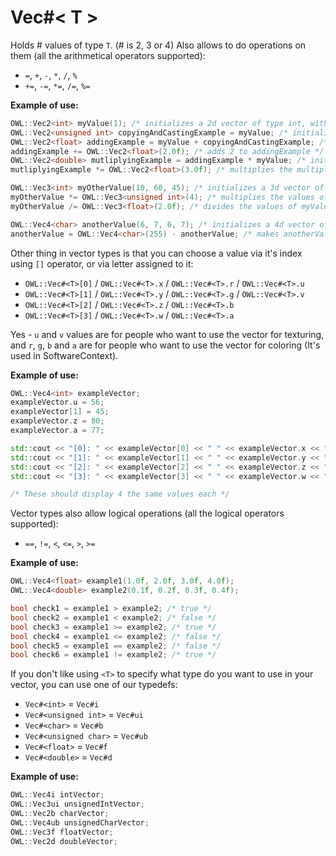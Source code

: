# Vec#< T >
Holds # values of type `T`.  (# is 2, 3 or 4)
Also allows to do operations on them (all the arithmetical operators supported):
- `=`, `+`, `-`, `*`, `/`, `%`
- `+=`, `-=`, `*=`, `/=`, `%=`


__Example of use:__
```cpp
OWL::Vec2<int> myValue(1); /* initializes a 2d vector of type int, with both values equal 1 */
OWL::Vec2<unsigned int> copyingAndCastingExample = myValue; /* initializes a 2d vector of type unsigned int with both values equal to the ones in myValue */
OWL::Vec2<float> addingExample = myValue + copyingAndCastingExample; /* initializes a 2d vector of type float equal to the addition of myValue and copyingAndCastingExample */
addingExample += OWL::Vec2<float>(2.0f); /* adds 2 to addingExample */
OWL::Vec2<double> mutliplyingExample = addingExample * myValue; /* initializes a 2d vector of type double, which is equal to the multiplication of addingExample and myValue */
mutliplyingExample *= OWL::Vec2<float>(3.0f); /* multiplies the multiplyingExample by 3 */

OWL::Vec3<int> myOtherValue(10, 60, 45); /* initializes a 3d vector of type int */
myOtherValue *= OWL::Vec3<unsigned int>(4); /* multiplies the values of myValue by 4 */
myOtherValue /= OWL::Vec3<float>(2.0f); /* divides the values of myValue by 2 */

OWL::Vec4<char> anotherValue(6, 7, 6, 7); /* initializes a 4d vector of type char */
anotherValue = OWL::Vec4<char>(255) - anotherValue; /* makes anotherValue equal to {255, 255, 255, 255} - it's value */
```
Other thing in vector types is that you can choose a value via it's index using `[]` operator, or via letter assigned to it:
- `OWL::Vec#<T>[0]` / `OWL::Vec#<T>.x` / `OWL::Vec#<T>.r` / `OWL::Vec#<T>.u`
- `OWL::Vec#<T>[1]` / `OWL::Vec#<T>.y` / `OWL::Vec#<T>.g` / `OWL::Vec#<T>.v`
- `OWL::Vec#<T>[2]` / `OWL::Vec#<T>.z` / `OWL::Vec#<T>.b`
- `OWL::Vec#<T>[3]` / `OWL::Vec#<T>.w` / `OWL::Vec#<T>.a`

Yes - `u` and `v` values are for people who want to use the vector for texturing, and
`r`, `g`, `b` and `a` are for people who want to use the vector for coloring (It's used in SoftwareContext).

__Example of use:__
```cpp
OWL::Vec4<int> exampleVector;
exampleVector.u = 56;
exampleVector[1] = 45;
exampleVector.z = 80;
exampleVector.a = 77;

std::cout << "[0]: " << exampleVector[0] << " " << exampleVector.x << " " << exampleVector.r << " " << exampleVector.u << "\n";
std::cout << "[1]: " << exampleVector[1] << " " << exampleVector.y << " " << exampleVector.g << " " << exampleVector.v << "\n";
std::cout << "[2]: " << exampleVector[2] << " " << exampleVector.z << " " << exampleVector.b << "\n";
std::cout << "[3]: " << exampleVector[3] << " " << exampleVector.w << " " << exampleVector.a << "\n";

/* These should display 4 the same values each */
```

Vector types also allow logical operations (all the logical operators supported):
- `==`, `!=`, `<`, `<=`, `>`, `>=`

__Example of use:__
```cpp
OWL::Vec4<float> example1(1.0f, 2.0f, 3.0f, 4.0f);
OWL::Vec4<double> example2(0.1f, 0.2f, 0.3f, 0.4f);

bool check1 = example1 > example2; /* true */
bool check2 = example1 < example2; /* false */
bool check3 = example1 >= example2; /* true */
bool check4 = example1 <= example2; /* false */
bool check5 = example1 == example2; /* false */
bool check6 = example1 != example2; /* true */
```

If you don't like using `<T>` to specify what type do you want to use in your vector, you can use one of our typedefs:
- `Vec#<int>` = `Vec#i`
- `Vec#<unsigned int>` = `Vec#ui`
- `Vec#<char>` = `Vec#b`
- `Vec#<unsigned char>` = `Vec#ub`
- `Vec#<float>` = `Vec#f`
- `Vec#<double>` = `Vec#d`

__Example of use:__
```cpp
OWL::Vec4i intVector;
OWL::Vec3ui unsignedIntVector;
OWL::Vec2b charVector;
OWL::Vec4ub unsignedCharVector;
OWL::Vec3f floatVector;
OWL::Vec2d doubleVector;
```
